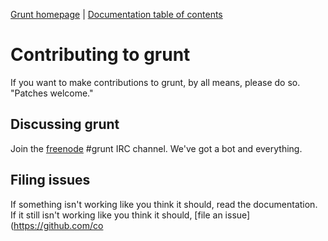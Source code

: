 [Grunt homepage](https://github.com/cowboy/grunt) | [Documentation table of contents](toc.md)

# Contributing to grunt

If you want to make contributions to grunt, by all means, please do so. "Patches welcome."

## Discussing grunt

Join the [freenode](http://freenode.net/) #grunt IRC channel. We've got a bot and everything.

## Filing issues

If something isn't working like you think it should, read the documentation. If it still isn't working like you think it should, [file an issue](https://github.com/co